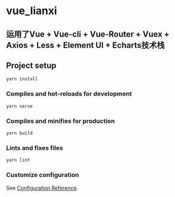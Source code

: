 # vue_lianxi

## 运用了Vue + Vue-cli + Vue-Router + Vuex + Axios + Less + Element UI + Echarts技术栈

## Project setup
```
yarn install
```

### Compiles and hot-reloads for development
```
yarn serve
```

### Compiles and minifies for production
```
yarn build
```

### Lints and fixes files
```
yarn lint
```

### Customize configuration
See [Configuration Reference](https://cli.vuejs.org/config/).
